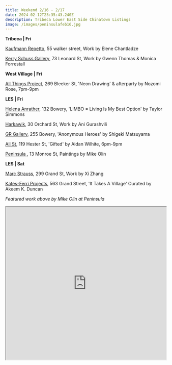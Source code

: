 ```yaml
---
title: Weekend 2/16 - 2/17
date: 2024-02-12T23:35:43.240Z
description: Tribeca Lower East Side Chinatown Listings
image: /images/peninsulafeb16.jpg
---
```

**T﻿ribeca | Fri**

[Kaufmann Repetto](https://kaufmannrepetto.com/exhibition/elene-chantladze-new-york/), 55 walker street, Work by Elene Chantladze

[Kerry Schuss Gallery](https://kerryschussgallery.com/pages/index.php), 73 Leonard St, Work by Gwenn Thomas & Monica Forrestall

**West Village | Fri**

[All Things Project](http://www.instagram.com/galleryatp), 269 Bleeker St, 'Neon Drawing' & afterparty by Nozomi Rose, 7pm-9pm

**L﻿ES | Fri**

[Helena Anrather](https://helenaanrather.com/exhibition/limbo-living-is-my-best-option/), 132 Bowery, 'LIMBO = Living Is My Best Option' by Taylor Simmons

[Harkawik](https://www.harkawik.com/), 30 Orchard St, Work by Ani Gurashvili

[GR Gallery](https://www.gr-gallery.com/exhibitions), 255 Bowery, 'Anonymous Heroes' by Shigeki Matsuyama

[All St](https://allstnyc.com/), 119 Hester St, 'Gifted' by Aidan Wilhite, 6pm-9pm

[Peninsula ](https://www.peninsulaartspace.com/), 13 Monroe St, Paintings by Mike Olin

**LES | Sat**

[Marc Strauss](https://www.marcstraus.com/), 299 Grand St, Work by Xi Zhang

[Kates-Ferri Projects](https://www.katesferriprojects.com/it-takes-a-village-art-works), 563 Grand Street, 'It Takes A Village' Curated by Akeem K. Duncan

*F﻿eatured work above by Mike Olin at Peninsula*

<iframe src="https://www.google.com/maps/d/u/1/embed?mid=1Tgo9NnttDq2Dl__6HxY15JIiZRzcbmY&ehbc=2E312F" width="100%" height="480"></iframe>